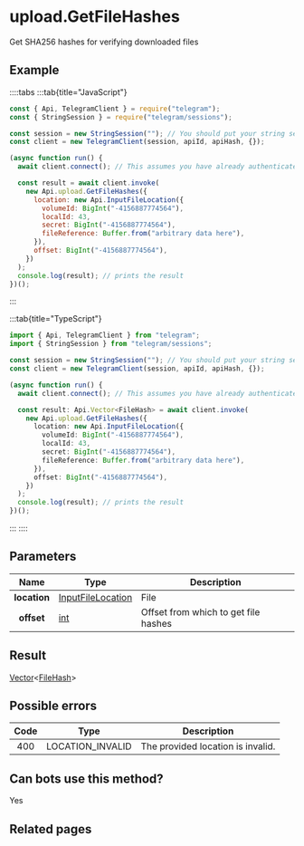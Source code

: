 # upload.GetFileHashes

Get SHA256 hashes for verifying downloaded files

## Example

::::tabs
:::tab{title="JavaScript"}

```js
const { Api, TelegramClient } = require("telegram");
const { StringSession } = require("telegram/sessions");

const session = new StringSession(""); // You should put your string session here
const client = new TelegramClient(session, apiId, apiHash, {});

(async function run() {
  await client.connect(); // This assumes you have already authenticated with .start()

  const result = await client.invoke(
    new Api.upload.GetFileHashes({
      location: new Api.InputFileLocation({
        volumeId: BigInt("-4156887774564"),
        localId: 43,
        secret: BigInt("-4156887774564"),
        fileReference: Buffer.from("arbitrary data here"),
      }),
      offset: BigInt("-4156887774564"),
    })
  );
  console.log(result); // prints the result
})();
```

:::

:::tab{title="TypeScript"}

```ts
import { Api, TelegramClient } from "telegram";
import { StringSession } from "telegram/sessions";

const session = new StringSession(""); // You should put your string session here
const client = new TelegramClient(session, apiId, apiHash, {});

(async function run() {
  await client.connect(); // This assumes you have already authenticated with .start()

  const result: Api.Vector<FileHash> = await client.invoke(
    new Api.upload.GetFileHashes({
      location: new Api.InputFileLocation({
        volumeId: BigInt("-4156887774564"),
        localId: 43,
        secret: BigInt("-4156887774564"),
        fileReference: Buffer.from("arbitrary data here"),
      }),
      offset: BigInt("-4156887774564"),
    })
  );
  console.log(result); // prints the result
})();
```

:::
::::

## Parameters

|     Name     | Type                                                                  | Description                          |
| :----------: | --------------------------------------------------------------------- | ------------------------------------ |
| **location** | [InputFileLocation](https://core.telegram.org/type/InputFileLocation) | File                                 |
|  **offset**  | [int](https://core.telegram.org/type/int)                             | Offset from which to get file hashes |

## Result

[Vector](https://core.telegram.org/type/Vector%20t)<[FileHash](https://core.telegram.org/type/FileHash)>

## Possible errors

| Code | Type             | Description                       |
| :--: | ---------------- | --------------------------------- |
| 400  | LOCATION_INVALID | The provided location is invalid. |

## Can bots use this method?

Yes

## Related pages
